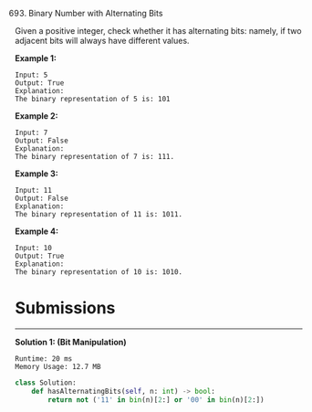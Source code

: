 693. Binary Number with Alternating Bits

Given a positive integer, check whether it has alternating bits: namely, if two adjacent bits will always have different values.

**Example 1:**
```
Input: 5
Output: True
Explanation:
The binary representation of 5 is: 101
```

**Example 2:**
```
Input: 7
Output: False
Explanation:
The binary representation of 7 is: 111.
```

**Example 3:**
```
Input: 11
Output: False
Explanation:
The binary representation of 11 is: 1011.
```

**Example 4:**
```
Input: 10
Output: True
Explanation:
The binary representation of 10 is: 1010.
```

# Submissions
---
**Solution 1: (Bit Manipulation)**
```
Runtime: 20 ms
Memory Usage: 12.7 MB
```
```python
class Solution:
    def hasAlternatingBits(self, n: int) -> bool:
        return not ('11' in bin(n)[2:] or '00' in bin(n)[2:])
```